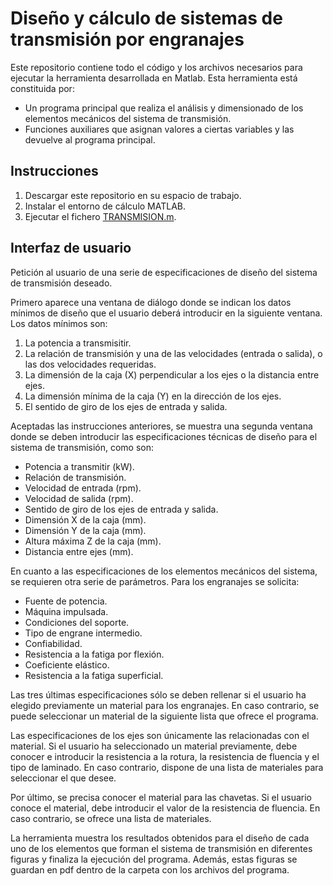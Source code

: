 # Diseño y cálculo de sistemas de transmisión por engranajes
Este repositorio contiene todo el código y los archivos necesarios para ejecutar la herramienta desarrollada en Matlab. Esta herramienta está constituida por:
- Un programa principal que realiza el análisis y dimensionado de los elementos mecánicos del sistema de transmisión.
- Funciones auxiliares que asignan valores a ciertas variables y las devuelve al programa principal.
## Instrucciones
1. Descargar este repositorio en su espacio de trabajo.
2. Instalar el entorno de cálculo MATLAB.
3. Ejecutar el fichero [TRANSMISION.m](https://github.com/alegongar/calc_gearsystem/blob/master/TRANSMISION.m).
## Interfaz de usuario
Petición al usuario de una serie de especificaciones de diseño del sistema de transmisión deseado.

Primero aparece una ventana de diálogo donde se indican los datos mínimos de diseño que el usuario deberá introducir en la siguiente ventana. Los datos mínimos son:
1. La potencia a transmisitir.
2. La relación de transmisión y una de las velocidades (entrada o salida), o las dos velocidades requeridas.
3. La dimensión de la caja (X) perpendicular a los ejes o la distancia entre ejes.
4. La dimensión mínima de la caja (Y) en la dirección de los ejes.
5. El sentido de giro de los ejes de entrada y salida.

Aceptadas las instrucciones anteriores, se muestra una segunda ventana donde se deben introducir las especificaciones técnicas de diseño para el sistema de transmisión, como son:
- Potencia a transmitir (kW).
- Relación de transmisión.
- Velocidad de entrada (rpm).
- Velocidad de salida (rpm).
- Sentido de giro de los ejes de entrada y salida.
- Dimensión X de la caja (mm).
- Dimensión Y de la caja (mm).
- Altura máxima Z de la caja (mm).
- Distancia entre ejes (mm).

En cuanto a las especificaciones de los elementos mecánicos del sistema, se requieren otra serie de parámetros. Para los engranajes se solicita:
- Fuente de potencia.
- Máquina impulsada.
- Condiciones del soporte.
- Tipo de engrane intermedio.
- Confiabilidad.
- Resistencia a la fatiga por flexión.
- Coeficiente elástico.
- Resistencia a la fatiga superficial.

Las tres últimas especificaciones sólo se deben rellenar si el usuario ha elegido previamente un material para los engranajes. En caso contrario, se puede seleccionar un material de la siguiente lista que ofrece el programa.

Las especificaciones de los ejes son únicamente las relacionadas con el material. Si el usuario ha seleccionado un material previamente, debe conocer e introducir la resistencia a la rotura, la resistencia de fluencia y el tipo de laminado. En caso contrario, dispone de una lista de materiales para seleccionar el que desee.

Por último, se precisa conocer el material para las chavetas. Si el usuario conoce el material, debe introducir el valor de la resistencia de fluencia. En caso contrario, se ofrece una lista de materiales.

La herramienta muestra los resultados obtenidos para el diseño de cada uno de los elementos que forman el sistema de transmisión en diferentes figuras y finaliza la ejecución del programa. Además, estas figuras se guardan en pdf dentro de la carpeta con los archivos del programa.

